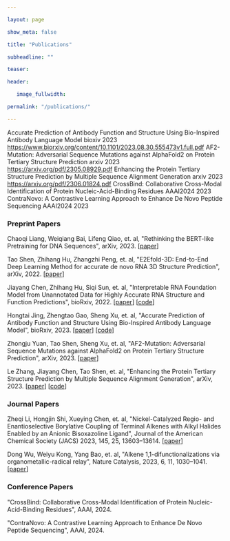 ```yaml
---

layout: page

show_meta: false

title: "Publications"

subheadline: ""

teaser: 

header:

   image_fullwidth: 

permalink: "/publications/"

---
```


Accurate Prediction of Antibody Function and Structure Using Bio-Inspired Antibody Language Model	bioxiv	2023	https://www.biorxiv.org/content/10.1101/2023.08.30.555473v1.full.pdf
AF2-Mutation: Adversarial Sequence Mutations against AlphaFold2 on Protein Tertiary Structure Prediction	arxiv	2023	https://arxiv.org/pdf/2305.08929.pdf
Enhancing the Protein Tertiary Structure Prediction by Multiple Sequence Alignment Generation	arxiv	2023	https://arxiv.org/pdf/2306.01824.pdf
CrossBind: Collaborative Cross-Modal Identification of Protein Nucleic-Acid-Binding Residues	AAAI2024	2023	
ContraNovo: A Contrastive Learning Approach to Enhance De Novo Peptide Sequencing	AAAI2024	2023	
			
### Preprint Papers

Chaoqi Liang, Weiqiang Bai, Lifeng Qiao, et. al,
"Rethinking the BERT-like Pretraining for DNA Sequences",
arXiv, 2023. 
[[paper](https://arxiv.org/pdf/2310.07644.pdf)] 

Tao Shen, Zhihang Hu, Zhangzhi Peng, et. al, 
"E2Efold-3D: End-to-End Deep Learning Method for accurate de novo RNA 3D Structure Prediction", 
arXiv, 2022. 
[[paper](https://arxiv.org/pdf/2207.01586.pdf)] 

Jiayang Chen, Zhihang Hu, Siqi Sun, et. al,
"Interpretable RNA Foundation Model from Unannotated Data for Highly Accurate RNA Structure and Function Predictions",
bioRxiv, 2022. 
[[paper](https://www.biorxiv.org/content/10.1101/2022.08.06.503062v2.full.pdf)] 
[[code](https://github.com/ml4bio/RNA-FM)]

Hongtai Jing, Zhengtao Gao, Sheng Xu, et. al,
"Accurate Prediction of Antibody Function and Structure Using Bio-Inspired Antibody Language Model",
bioRxiv, 2023. 
[[paper](https://www.biorxiv.org/content/10.1101/2023.08.30.555473v1.full.pdf)] 
[[code](https://github.com/BEAM-Labs/BALM)]

Zhongju Yuan, Tao Shen, Sheng Xu, et. al,
"AF2-Mutation: Adversarial Sequence Mutations against AlphaFold2 on Protein Tertiary Structure Prediction",
arXiv, 2023. 
[[paper](https://arxiv.org/pdf/2305.08929.pdf)]

Le Zhang, Jiayang Chen, Tao Shen, et. al,
"Enhancing the Protein Tertiary Structure Prediction by Multiple Sequence Alignment Generation",
arXiv, 2023. 
[[paper](https://arxiv.org/pdf/2306.01824.pdf)] 
[[code](https://github.com/Magiccircuit/MSA-Augmentor)]



### Journal Papers

Zheqi Li, Hongjin Shi, Xueying Chen, et. al,
"Nickel-Catalyzed Regio- and Enantioselective Borylative Coupling of Terminal Alkenes with Alkyl Halides Enabled by an Anionic Bisoxazoline Ligand",
Journal of the American Chemical Society (JACS) 2023, 145, 25, 13603–13614. 
[[paper](https://pubs.acs.org/doi/10.1021/jacs.3c01040)] 

Dong Wu, Weiyu Kong, Yang Bao, et. al,
"Alkene 1,1-difunctionalizations via organometallic-radical relay",
Nature Catalysis, 2023, 6, 11, 1030–1041. 
[[paper](https://www.nature.com/articles/s41929-023-01032-0)] 



### Conference Papers

"CrossBind: Collaborative Cross-Modal Identification of Protein Nucleic-Acid-Binding Residues",
AAAI, 2024. 

"ContraNovo: A Contrastive Learning Approach to Enhance De Novo Peptide Sequencing",
AAAI, 2024.

